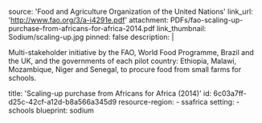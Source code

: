 source: '​Food and Agriculture Organization of the United Nations'
link_url: 'http://www.fao.org/3/a-i4291e.pdf'
attachment: PDFs/fao-scaling-up-purchase-from-africans-for-africa-2014.pdf
link_thumbnail: Sodium/scaling-up.jpg
pinned: false
description: |
  <p>Multi-stakeholder initiative by the FAO, World Food Programme, Brazil and the UK, and the governments of each pilot country: Ethiopia, Malawi, Mozambique, Niger and Senegal, to procure food from small farms for schools.
  </p>
title: 'Scaling-up purchase from Africans for Africa (2014)'
id: 6c03a7ff-d25c-42cf-a12d-b8a566a345d9
resource-region:
  - ssafrica
setting:
  - schools
blueprint: sodium
